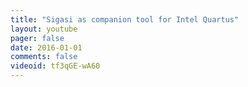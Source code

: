```yaml
---
title: "Sigasi as companion tool for Intel Quartus"
layout: youtube 
pager: false
date: 2016-01-01
comments: false
videoid: tf3qGE-wA60
---
```

